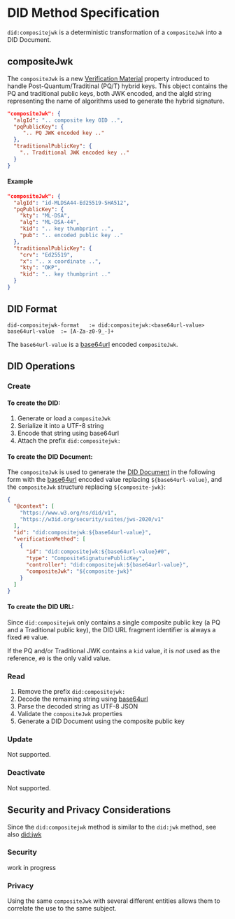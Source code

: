 # DID Method Specification

`did:compositejwk` is a deterministic transformation of a `compositeJwk` into a DID Document.

## compositeJwk

The `compositeJwk` is a new [Verification Material](https://www.w3.org/TR/did-core/#verification-material) property introduced to handle Post-Quantum/Traditinal (PQ/T) hybrid keys.
This object contains the PQ and traditional public keys, both JWK encoded, and the algId string representing the name of algorithms used to generate the hybrid signature.


```json
"compositeJwk": {
  "algId": ".. composite key OID ..",
  "pqPublicKey": {
     ".. PQ JWK encoded key .."
  },
  "traditionalPublicKey": {
    ".. Traditional JWK encoded key .."
  }
}
```

#### Example
```json
"compositeJwk": {
  "algId": "id-MLDSA44-Ed25519-SHA512",
  "pqPublicKey": {
    "kty": "ML-DSA",
    "alg": "ML-DSA-44",
    "kid": ".. key thumbprint ..",
    "pub": ".. encoded public key .."
  },
  "traditionalPublicKey": {
    "crv": "Ed25519",
    "x": ".. x coordinate ..",
    "kty": "OKP",
    "kid": ".. key thumbprint .."
  }
}
```

## DID Format

```
did-compositejwk-format   := did:compositejwk:<base64url-value>
base64url-value  := [A-Za-z0-9_-]+
```

The `base64url-value` is a [base64url](https://datatracker.ietf.org/doc/html/rfc4648#section-5) encoded `compositeJwk`.


## DID Operations

### Create

#### To create the DID:

1. Generate or load a `compositeJwk`
1. Serialize it into a UTF-8 string
1. Encode that string using base64url
1. Attach the prefix `did:compositejwk:`

#### To create the DID Document:

The `compositeJwk` is used to generate the [DID Document](https://www.w3.org/TR/did-core/#dfn-did-documents) in the following form with the [base64url](https://datatracker.ietf.org/doc/html/rfc4648#section-5) encoded value replacing `${base64url-value}`, and the `compositeJwk` structure replacing `${composite-jwk}`:

```json
{
  "@context": [
    "https://www.w3.org/ns/did/v1",
    "https://w3id.org/security/suites/jws-2020/v1"
  ],
  "id": "did:compositejwk:${base64url-value}",
  "verificationMethod": [
    {
      "id": "did:compositejwk:${base64url-value}#0",
      "type": "CompositeSignaturePublicKey",
      "controller": "did:compositejwk:${base64url-value}",
      "compositeJwk": "${composite-jwk}"
    }
  ]
}
```


#### To create the DID URL:

Since `did:compositejwk` only contains a single composite public key (a PQ and a Traditional public key), the DID URL fragment identifier is always a fixed `#0` value.

If the PQ and/or Traditional JWK contains a `kid` value, it is _not_ used as the reference, `#0` is the only valid value.


### Read

1. Remove the prefix `did:compositejwk:`
2. Decode the remaining string using [base64url](https://datatracker.ietf.org/doc/html/rfc4648#section-5)
3. Parse the decoded string as UTF-8 JSON
4. Validate the `compositeJwk` properties
5. Generate a DID Document using the composite public key 

### Update

Not supported.

### Deactivate

Not supported.

## Security and Privacy Considerations

Since the `did:compositejwk` method is similar to the `did:jwk` method, see also [did:jwk](https://github.com/quartzjer/did-jwk/blob/main/spec.md#security-and-privacy-considerations)

### Security

work in progress

### Privacy

Using the same `compositeJwk` with several different entities allows them to correlate the use to the same subject.
